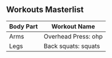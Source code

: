 ## Workouts Masterlist

| Body Part | Workout Name        |
|-----------|---------------------|
| Arms      | Overhead Press: ohp |
| Legs      | Back squats: squats |
